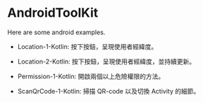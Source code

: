 ﻿# AndroidToolKit
Here are some android examples.

+ Location-1-Kotlin: 按下按鈕，呈現使用者經緯度。

+ Location-2-Kotlin: 按下按鈕，呈現使用者經緯度，並持續更新。

+ Permission-1-Kotlin: 開啟兩個以上危險權限的方法。

+ ScanQrCode-1-Kotlin: 掃描 QR-code 以及切換 Activity 的細節。